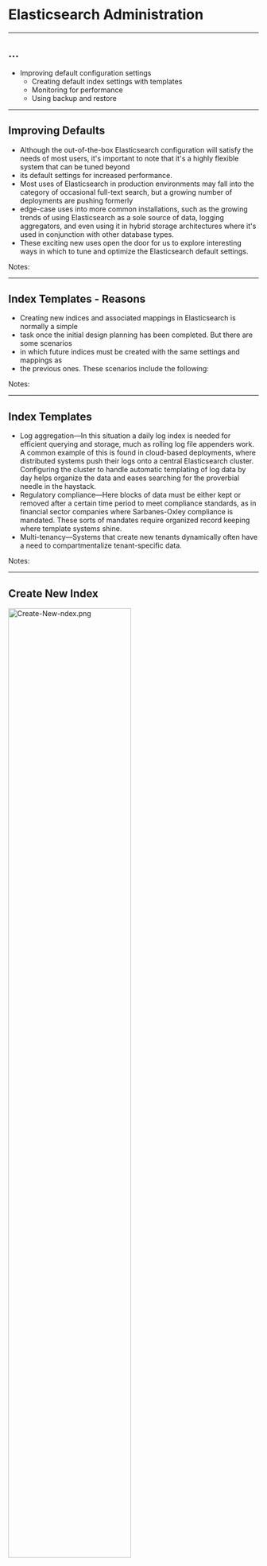 # Elasticsearch Administration
---
## ...

* Improving default configuration settings
  - Creating default index settings with templates
  - Monitoring for performance
  - Using backup and restore

---

## Improving Defaults

* Although the out-of-the-box Elasticsearch configuration will satisfy the needs of most users, it's important to note that it's a highly flexible system that can be tuned beyond
* its default settings for increased performance.
* Most uses of Elasticsearch in production environments may fall into the category of occasional full-text search, but a growing number of deployments are pushing formerly
* edge-case uses into more common installations, such as the growing trends of using Elasticsearch as a sole source of data, logging aggregators, and even using it in hybrid storage architectures where it's used in conjunction with other database types.
* These exciting new uses open the door for us to explore interesting ways in which to tune and optimize the Elasticsearch default settings.

Notes:

---

## Index Templates - Reasons

* Creating new indices and associated mappings in Elasticsearch is normally a simple
* task once the initial design planning has been completed. But there are some scenarios
* in which future indices must be created with the same settings and mappings as
* the previous ones. These scenarios include the following:



Notes:

---

## Index Templates

* Log aggregation—In this situation a daily log index is needed for efficient querying
and storage, much as rolling log file appenders work. A common example of this is found in cloud-based deployments, where distributed systems push their logs onto a central Elasticsearch cluster. Configuring the cluster to handle automatic templating of log data by day helps organize the data and eases searching for the proverbial needle in the haystack.
* Regulatory compliance—Here blocks of data must be either kept or removed after
a certain time period to meet compliance standards, as in financial sector companies
where Sarbanes-Oxley compliance is mandated. These sorts of mandates require organized record keeping where template systems shine.
* Multi-tenancy—Systems that create new tenants dynamically often have a need to compartmentalize tenant-specific data.



Notes:

---

## Create New Index

<img src="../../assets/images/elastic/3rd-party/Create-New-ndex.png" alt="Create-New-ndex.png" style="width:70%;"/><!-- {"left" : 0.26, "top" : 2.67, "height" : 2.62, "width" : 9.73} -->



Notes:

---
## Default Mappings

* As you learned in chapter 2, mappings enable you to define specific fields, their types, and even how Elasticsearch will interpret and store them. Furthermore, you learned
* how Elasticsearch supports dynamic mapping in chapter 3, removing the need to define your mappings at index-creation time; instead those mappings are dynamically generated based on the content of the initial document you index. This section, much
* like the previous one that covered default index templates, will introduce you to the
* concept of specifying default mappings, which act as a convenience utility for repetitive

---
## Default Mappings

* mapping creation.
* We just showed you how index templates can be used to save time and add uniformity across similar datatypes. Default mappings have the same beneficial effects and
* can be thought of in the same vein as templates for mapping types. Default mappings are most often used when there are indices with similar fields. Specifying a default
* mapping in one place removes the need to repeatedly specify it across every index.

Notes:

---

## Mappings are Not Retroactive

* Note that specifying a default mapping doesn't apply the mapping retroactively.
* Default mappings are applied only to newly created types.



Notes:

---

## Non-Retroactive Mapping

* In this case, all new mappings will by default store the document _source, but any
* mapping of type Person, by default, will not. Note that you can override this behavior
* in individual mapping specifications.

<br/>

<img src="../../assets/images/elastic/3rd-party/Non-Retroactive-01.png" alt="Non-Retroactive-01.png" style="width:50%;"/><!-- {"left" : 1.02, "top" : 4.1, "height" : 2.59, "width" : 8.21} -->



Notes:

---

## Default is Dynamic Mapping

* By default, Elasticsearch employs dynamic mapping:  the ability to determine the datatype
* for new fields within a document. You may have experienced this when you first
* indexed a document and noticed that Elasticsearch dynamically created a mapping
* for it as well as the datatype for each of the fields. You can alter this behavior by
* instructing Elasticsearch to ignore new fields or even throw exceptions on unknown
* fields. You'd normally want to restrict the new addition of fields to prevent data pollution
* and help maintain control over the schema definition.




Notes:

---

## Adding-Dynamic Mapping.png


<img src="../../assets/images/elastic/3rd-party/Adding-Dynamic Mapping.png" alt="Adding-Dynamic Mapping.png" style="width:60%;"/><!-- {"left" : 0.24, "top" : 2.73, "height" : 3.61, "width" : 9.77} -->






Notes:

---

## Performance Tricks

* Trading network trips for less data and better distributed scoring
* DISTRIBUTED SCORING


Notes:

---

## Summary of Admin Tricks 

* Use the bulk API to combine multiple index, create, update, or delete operationsin the same request. To combine multiple get or search requests, you can use the multiget or multisearchAPI, respectively. A flush operation commits in-memory Lucene segments to disk when the indexbuffer size is full, the transaction log is too large, or too much time has passedsince the last flush.


Notes:

---

## Summary of Admin Tricks 

* A refresh makes new segments—flushed or not—available for searching. Duringheavy indexing, it's best to lower the refresh rate or disable refresh The merge policy can be tuned for more or less segments. Fewer segmentsmake searches faster, but merges take more CPU time. More segments makeindexing faster by spending less time on merging, but searches will be slower.


Notes:

---

## Summary of Admin Tricks 

* An optimize operation forces a merge, which works well for static indices thatget lots of searches. Store throttling may limit indexing performance by making merges fall behind.Increase or remove the limits if you have fast I/O. Combine filters that use bitsets in a bool filter and filters that don't in and/or/not filters. Cache counts and aggregations in the shard query cache if you have static indices. Monitor JVM heap and leave enough headroom so you don't experienceheavy garbage collection or out-of-memory errors, but leave some RAM for OScaches, too.


Notes:

---

## Summary of Admin Tricks 

* Use index warmers if the first query is too slow and you don't mind slowerindexing. If you have room for bigger indices, using ngrams and shingles instead of fuzzy,wildcard, or phrase queries should make your searches faster. You can often avoid using scripts by creating new fields with needed data inyour documents before indexing them. Try to use Lucene expressions, term statistics, and field data in your scriptswhenever they fit.


Notes:

---

## Summary of Admin Tricks 

* If your scripts don't need to change often, look at appendix B to learn how towrite a native script in an Elasticsearch plugin. Use dfs_query_then_fetch if you don't have balanced document frequenciesbetween shards. Use the count search type if you don't need any hits and the scan search type ifyou need many.
















